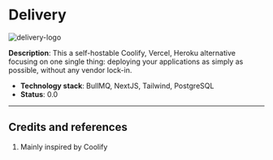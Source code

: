 # Delivery

![delivery-logo](https://github.com/user-attachments/assets/164798b1-9794-4ba3-9029-39ddcd57b96a)

**Description**: This a self-hostable Coolify, Vercel, Heroku alternative focusing on one single thing: deploying your applications as simply as possible, without any vendor lock-in.

  - **Technology stack**: BullMQ, NextJS, Tailwind, PostgreSQL
  - **Status**:  0.0

----

## Credits and references

1. Mainly inspired by Coolify
